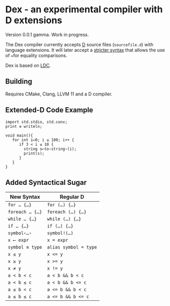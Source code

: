 # Dex - an experimental compiler with D extensions

Version 0.0.1 gamma. Work in progress.

The Dex compiler currently accepts [D](http://dlang.org/) source files (`sourcefile.d`) with language extensions.  It will later accept a [stricter syntax](STRICTMODE.md) that allows the use of `=`for equality comparisons.

Dex is based on [LDC](https://wiki.dlang.org/LDC).

## Building

Requires CMake, Clang, LLVM 11 and a D compiler.

## Extended-D Code Example

```
import std.stdio, std.conv;
print ≡ writeln;

void main(){
   for int i⟵0; i ≤ 100; i++ {
      if 3 < i ≤ 10 {
        string s⟵to‹string›(i);
        print(s);
      }
   }
}
```

## Added Syntactical Sugar

New Syntax | Regular D
-------------|----------
`for … {…}`  | `for (…) {…}`
`foreach … {…}`  | `foreach (…) {…}`
`while … {…}`  | `while (…) {…}`
`if … {…}`  | `if (…) {…}`
`symbol‹…›` | `symbol!(…)`
`x ⟵ expr` | `x = expr`
`symbol ≡ type` | `alias symbol = type`
`x ≤ y` | `x <= y`
`x ≥ y` | `x >= y`
`x ≠ y` | `x != y`
`a < b < c`   | `a < b && b < c`
`a < b ≤ c`   | `a < b && b <= c`
`a ≤ b < c`   | `a <= b && b < c`
`a ≤ b ≤ c`   | `a <= b && b <= c`


